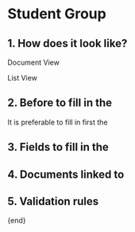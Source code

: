 <!-- add-breadcrumbs -->
# Student Group

## 1. How does it look like?  

Document View

List View

## 2. Before to fill in the  
It is preferable to fill in first the

## 3. Fields to fill in the

## 4. Documents linked to

## 5. Validation rules



{end}
